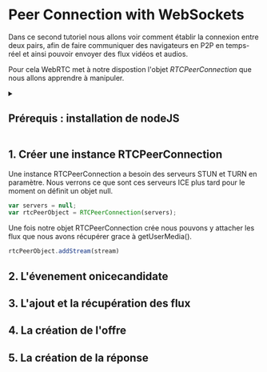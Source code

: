 # Peer Connection with WebSockets
Dans ce second tutoriel nous allons voir comment établir la connexion entre deux pairs, afin de faire communiquer des navigateurs en P2P en temps-réel et ainsi pouvoir envoyer des flux vidéos et audios.

Pour cela WebRTC met à notre dispostion l'objet *RTCPeerConnection* que nous allons apprendre à manipuler.


<details>
<summary><h2> Prérequis : installation de nodeJS </h2></summary>
Installation des librairies nodeJS avec *npm* suivantes :
- express
```sh
npm install -S express
```

- socket.io
```sh
npm install -S socket.io
```
</details>

## 1. Créer une instance RTCPeerConnection
Une instance RTCPeerConnection a besoin des serveurs STUN et TURN en paramètre. Nous verrons ce que sont ces serveurs ICE plus tard pour le moment on définit un objet null.

```js
var servers = null;
var rtcPeerObject = RTCPeerConnection(servers);
 ```

Une fois notre objet RTCPeerConnection crée nous pouvons y attacher les flux que nous avons récupérer grace à
getUserMedia().

```js
rtcPeerObject.addStream(stream)
```


## 2. L'évenement onicecandidate

## 3. L'ajout et la récupération des flux

## 4. La création de l'offre

## 5. La création de la réponse  
